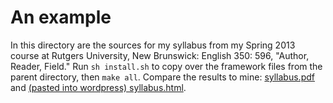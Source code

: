 # An example

In this directory are the sources for my syllabus from my Spring 2013 course at Rutgers University, New Brunswick: English 350: 596, "Author, Reader, Field." Run `sh install.sh` to copy over the framework files from the parent directory, then `make all`. Compare the results to mine: [syllabus.pdf](http://www.rci.rutgers.edu/~ag978/arf/syllabus.pdf) and [(pasted into wordpress) syllabus.html](http://arf.blogs.rutgers.edu/syllabus).
